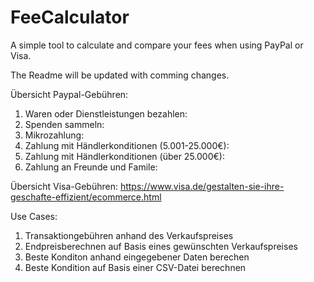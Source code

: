 # FeeCalculator

A simple tool to calculate and compare your fees when using PayPal or Visa.

The Readme will be updated with comming changes.

Übersicht Paypal-Gebühren:
1. Waren oder Dienstleistungen bezahlen:
2. Spenden sammeln:
3. Mikrozahlung:
4. Zahlung mit Händlerkonditionen (5.001-25.000€):
5. Zahlung mit Händlerkonditionen (über 25.000€):
6. Zahlung an Freunde und Famile:


Übersicht Visa-Gebühren:
https://www.visa.de/gestalten-sie-ihre-geschafte-effizient/ecommerce.html


Use Cases:
1. Transaktiongebühren anhand des Verkaufspreises
2. Endpreisberechnen auf Basis eines gewünschten Verkaufspreises
3. Beste Konditon anhand eingegebener Daten berechen
4. Beste Kondition auf Basis einer CSV-Datei berechnen

